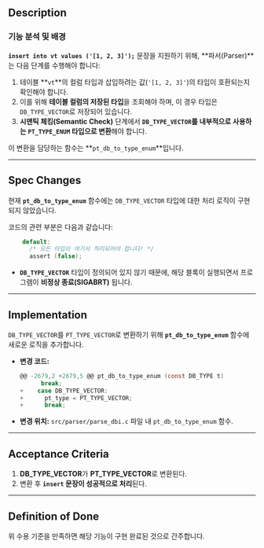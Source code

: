 ## Description

### 기능 분석 및 배경

**`insert into vt values ('[1, 2, 3]');`** 문장을 지원하기 위해, **파서(Parser)**는 다음 단계를 수행해야 합니다:

1. 테이블 **`vt`**의 컬럼 타입과 삽입하려는 값(`'[1, 2, 3]'`)의 타입이 호환되는지 확인해야 합니다.
2. 이를 위해 **테이블 컬럼의 저장된 타입**을 조회해야 하며, 이 경우 타입은 `DB_TYPE_VECTOR`로 저장되어 있습니다.
3. **시맨틱 체킹(Semantic Check)** 단계에서 **`DB_TYPE_VECTOR`를 내부적으로 사용하는 `PT_TYPE_ENUM` 타입으로 변환**해야 합니다.

이 변환을 담당하는 함수는 **`pt_db_to_type_enum`**입니다.

---

## Spec Changes

현재 **`pt_db_to_type_enum`** 함수에는 `DB_TYPE_VECTOR` 타입에 대한 처리 로직이 구현되지 않았습니다.

코드의 관련 부분은 다음과 같습니다:

```c
    default:
      /* 모든 타입이 여기서 처리되어야 합니다! */
      assert (false);
```

- **`DB_TYPE_VECTOR`** 타입이 정의되어 있지 않기 때문에, 해당 블록이 실행되면서 프로그램이 **비정상 종료(SIGABRT)** 됩니다.

---

## Implementation

`DB_TYPE_VECTOR`를 `PT_TYPE_VECTOR`로 변환하기 위해 **`pt_db_to_type_enum`** 함수에 새로운 로직을 추가합니다.

- **변경 코드:**

  ```c
  @@ -2679,2 +2679,5 @@ pt_db_to_type_enum (const DB_TYPE t)
        break;
  +    case DB_TYPE_VECTOR:
  +      pt_type = PT_TYPE_VECTOR;
  +      break;
  ```

- **변경 위치:**
  `src/parser/parse_dbi.c` 파일 내 `pt_db_to_type_enum` 함수.

---

## Acceptance Criteria

1. **DB_TYPE_VECTOR**가 **PT_TYPE_VECTOR**로 변환된다.
2. 변환 후 **`insert` 문장이 성공적으로 처리**된다.

---

## Definition of Done

위 수용 기준을 만족하면 해당 기능이 구현 완료된 것으로 간주합니다.
